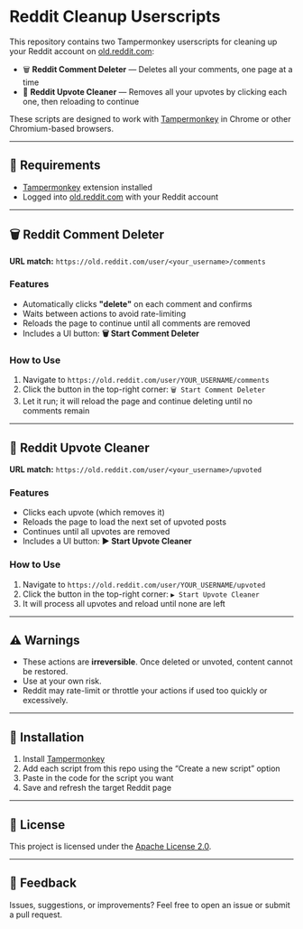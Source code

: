 # Reddit Cleanup Userscripts

This repository contains two Tampermonkey userscripts for cleaning up your Reddit account on [old.reddit.com](https://old.reddit.com):

- 🗑 **Reddit Comment Deleter** — Deletes all your comments, one page at a time
- 🔼 **Reddit Upvote Cleaner** — Removes all your upvotes by clicking each one, then reloading to continue

These scripts are designed to work with [Tampermonkey](https://www.tampermonkey.net/) in Chrome or other Chromium-based browsers.

---

## 🧩 Requirements

- [Tampermonkey](https://www.tampermonkey.net/) extension installed
- Logged into [old.reddit.com](https://old.reddit.com) with your Reddit account

---

## 🗑 Reddit Comment Deleter

**URL match:** `https://old.reddit.com/user/<your_username>/comments`

### Features
- Automatically clicks **"delete"** on each comment and confirms
- Waits between actions to avoid rate-limiting
- Reloads the page to continue until all comments are removed
- Includes a UI button: **🗑 Start Comment Deleter**

### How to Use
1. Navigate to `https://old.reddit.com/user/YOUR_USERNAME/comments`
2. Click the button in the top-right corner: `🗑 Start Comment Deleter`
3. Let it run; it will reload the page and continue deleting until no comments remain

---

## 🔼 Reddit Upvote Cleaner

**URL match:** `https://old.reddit.com/user/<your_username>/upvoted`

### Features
- Clicks each upvote (which removes it)
- Reloads the page to load the next set of upvoted posts
- Continues until all upvotes are removed
- Includes a UI button: **▶ Start Upvote Cleaner**

### How to Use
1. Navigate to `https://old.reddit.com/user/YOUR_USERNAME/upvoted`
2. Click the button in the top-right corner: `▶ Start Upvote Cleaner`
3. It will process all upvotes and reload until none are left

---

## ⚠️ Warnings

- These actions are **irreversible**. Once deleted or unvoted, content cannot be restored.
- Use at your own risk.
- Reddit may rate-limit or throttle your actions if used too quickly or excessively.

---

## 📁 Installation

1. Install [Tampermonkey](https://www.tampermonkey.net/)
2. Add each script from this repo using the “Create a new script” option
3. Paste in the code for the script you want
4. Save and refresh the target Reddit page

---

## 📜 License

This project is licensed under the [Apache License 2.0](LICENSE).

---

## 💬 Feedback

Issues, suggestions, or improvements? Feel free to open an issue or submit a pull request.
